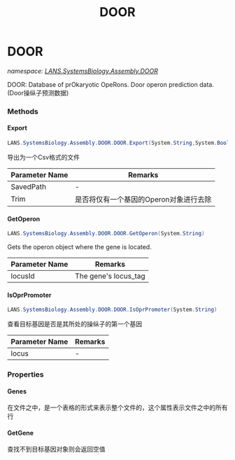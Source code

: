 ﻿---
title: DOOR
---

# DOOR
_namespace: [LANS.SystemsBiology.Assembly.DOOR](N-LANS.SystemsBiology.Assembly.DOOR.html)_

DOOR: Database of prOkaryotic OpeRons.
 Door operon prediction data.(Door操纵子预测数据)



### Methods

#### Export
```csharp
LANS.SystemsBiology.Assembly.DOOR.DOOR.Export(System.String,System.Boolean)
```
导出为一个Csv格式的文件

|Parameter Name|Remarks|
|--------------|-------|
|SavedPath|-|
|Trim|是否将仅有一个基因的Operon对象进行去除|


#### GetOperon
```csharp
LANS.SystemsBiology.Assembly.DOOR.DOOR.GetOperon(System.String)
```
Gets the operon object where the gene is located.

|Parameter Name|Remarks|
|--------------|-------|
|locusId|The gene's locus_tag|


#### IsOprPromoter
```csharp
LANS.SystemsBiology.Assembly.DOOR.DOOR.IsOprPromoter(System.String)
```
查看目标基因是否是其所处的操纵子的第一个基因

|Parameter Name|Remarks|
|--------------|-------|
|locus|-|



### Properties

#### Genes
在文件之中，是一个表格的形式来表示整个文件的，这个属性表示文件之中的所有行
#### GetGene
查找不到目标基因对象则会返回空值
